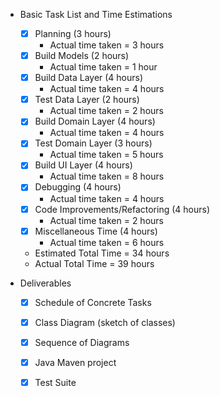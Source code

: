 * Basic Task List and Time Estimations
    * [x] Planning (3 hours)
        * Actual time taken = 3 hours
    * [x] Build Models (2 hours)
        * Actual time taken = 1 hour
    * [x] Build Data Layer (4 hours)
        * Actual time taken = 4 hours
    * [x] Test Data Layer (2 hours)
        * Actual time taken = 2 hours
    * [x] Build Domain Layer (4 hours)
        * Actual time taken = 4 hours
    * [x] Test Domain Layer (3 hours)
        * Actual time taken = 5 hours
    * [x] Build UI Layer (4 hours)
        * Actual time taken = 8 hours
    * [x] Debugging (4 hours)
        * Actual time taken = 4 hours
    * [x] Code Improvements/Refactoring (4 hours)
        * Actual time taken = 2 hours
    * [x] Miscellaneous Time (4 hours)
        * Actual time taken = 6 hours
    
    * Estimated Total Time = 34 hours
    * Actual Total Time = 39 hours

* Deliverables
    * [x] Schedule of Concrete Tasks
    * [x] Class Diagram (sketch of classes)
    * [x] Sequence of Diagrams
    * [x] Java Maven project
    * [x] Test Suite
    